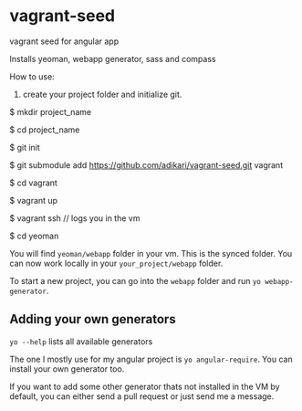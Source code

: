 # vagrant-seed
vagrant seed for angular app

Installs yeoman, webapp generator, sass and compass

How to use:

1. create your project folder and initialize git. 

  $ mkdir project_name

  $ cd project_name

  $ git init

  $ git submodule add https://github.com/adikari/vagrant-seed.git vagrant

  $ cd vagrant

  $ vagrant up 

  $ vagrant ssh // logs you in the vm

  $ cd yeoman

You will find `yeoman/webapp` folder in your vm. This is the synced folder. You can now work locally in your `your_project/webapp` folder.


To start a new project, you can go into the `webapp` folder and run `yo webapp-generator`.

## Adding your own generators

`yo --help` lists all available generators

The one I mostly use for my angular project is `yo angular-require`. You can install your own generator too. 

If you want to add some other generator thats not installed in the VM by default, you can either send a pull request or just send me a message.


